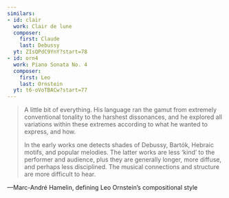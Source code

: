 ```yaml
---
similars:
- id: clair
  work: Clair de lune
  composer:
    first: Claude
    last: Debussy
  yt: ZIsQPdC9YnY?start=78
- id: orn4
  work: Piano Sonata No. 4
  composer:
    first: Leo
    last: Ornstein
  yt: t6-oVoTBACw?start=77
---
```


> A little bit of everything. His language ran the gamut from extremely conventional tonality to the harshest dissonances, and he explored all variations within these extremes according to what he wanted to express, and how.
> 
> In the early works one detects shades of Debussy, Bartók, Hebraic motifs, and popular melodies. The latter works are less ‘kind’ to the performer and audience, plus they are generally longer, more diffuse, and perhaps less disciplined. The musical connections and structure are more difficult to hear.

—Marc-André Hamelin, defining Leo Ornstein’s compositional style